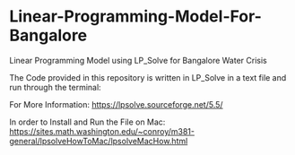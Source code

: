 # Linear-Programming-Model-For-Bangalore
Linear Programming Model using LP_Solve for Bangalore Water Crisis

The Code provided in this repository is written in LP_Solve in a text file and run through the terminal:

For More Information: https://lpsolve.sourceforge.net/5.5/

In order to Install and Run the File on Mac:
https://sites.math.washington.edu/~conroy/m381-general/lpsolveHowToMac/lpsolveMacHow.html

